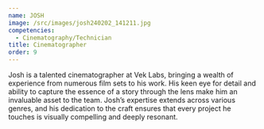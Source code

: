 ```yaml
---
name: JOSH
image: /src/images/josh240202_141211.jpg
competencies:
  - Cinematography/Technician
title: Cinematographer
order: 9
---
```


Josh is a talented cinematographer at Vek Labs, bringing a wealth of experience from numerous film sets to his work. His keen eye for detail and ability to capture the essence of a story through the lens make him an invaluable asset to the team. Josh’s expertise extends across various genres, and his dedication to the craft ensures that every project he touches is visually compelling and deeply resonant.
